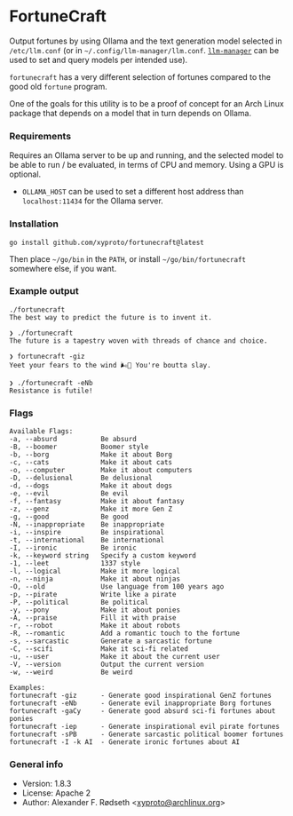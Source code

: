 # FortuneCraft

Output fortunes by using Ollama and the text generation model selected in `/etc/llm.conf` (or in `~/.config/llm-manager/llm.conf`. [`llm-manager`](https://github.com/xyproto/llm-manager) can be used to set and query models per intended use).

`fortunecraft` has a very different selection of fortunes compared to the good old `fortune` program.

One of the goals for this utility is to be a proof of concept for an Arch Linux package that depends on a model that in turn depends on Ollama.

### Requirements

Requires an Ollama server to be up and running, and the selected model to be able to run / be evaluated, in terms of CPU and memory. Using a GPU is optional.

* `OLLAMA_HOST` can be used to set a different host address than `localhost:11434` for the Ollama server.

### Installation

    go install github.com/xyproto/fortunecraft@latest

Then place `~/go/bin` in the `PATH`, or install `~/go/bin/fortunecraft` somewhere else, if you want.

### Example output

```
./fortunecraft
The best way to predict the future is to invent it.

❯ ./fortunecraft
The future is a tapestry woven with threads of chance and choice.

❯ fortunecraft -giz
Yeet your fears to the wind 🌬️🚀 You're boutta slay.

❯ ./fortunecraft -eNb
Resistance is futile!
```

### Flags

```
Available Flags:
-a, --absurd           Be absurd
-B, --boomer           Boomer style
-b, --borg             Make it about Borg
-c, --cats             Make it about cats
-o, --computer         Make it about computers
-D, --delusional       Be delusional
-d, --dogs             Make it about dogs
-e, --evil             Be evil
-f, --fantasy          Make it about fantasy
-z, --genz             Make it more Gen Z
-g, --good             Be good
-N, --inappropriate    Be inappropriate
-i, --inspire          Be inspirational
-t, --international    Be international
-I, --ironic           Be ironic
-k, --keyword string   Specify a custom keyword
-1, --leet             1337 style
-l, --logical          Make it more logical
-n, --ninja            Make it about ninjas
-O, --old              Use language from 100 years ago
-p, --pirate           Write like a pirate
-P, --political        Be political
-y, --pony             Make it about ponies
-A, --praise           Fill it with praise
-r, --robot            Make it about robots
-R, --romantic         Add a romantic touch to the fortune
-s, --sarcastic        Generate a sarcastic fortune
-C, --scifi            Make it sci-fi related
-u, --user             Make it about the current user
-V, --version          Output the current version
-w, --weird            Be weird

Examples:
fortunecraft -giz      - Generate good inspirational GenZ fortunes
fortunecraft -eNb      - Generate evil inappropriate Borg fortunes
fortunecraft -gaCy     - Generate good absurd sci-fi fortunes about ponies
fortunecraft -iep      - Generate inspirational evil pirate fortunes
fortunecraft -sPB      - Generate sarcastic political boomer fortunes
fortunecraft -I -k AI  - Generate ironic fortunes about AI
```

### General info

* Version: 1.8.3
* License: Apache 2
* Author: Alexander F. Rødseth &lt;xyproto@archlinux.org&gt;
